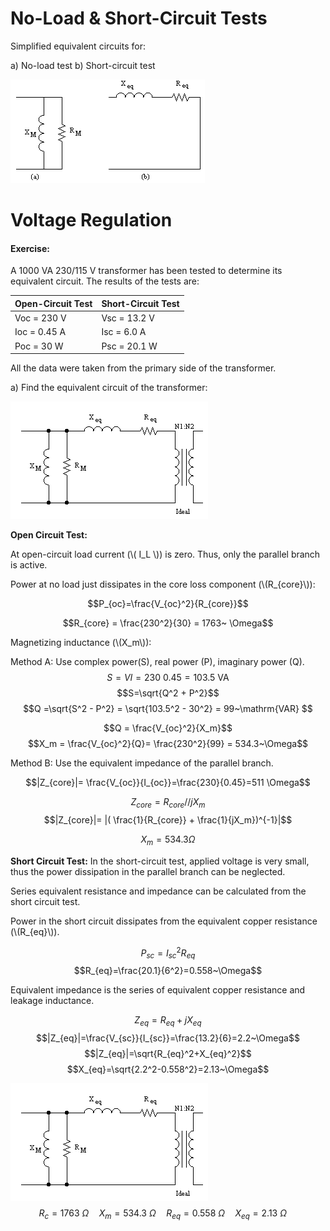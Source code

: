 # No-Load & Short-Circuit Tests


Simplified equivalent circuits for:

a) No-load test
b) Short-circuit test

![](../images/open_circuit_short_circuit.gif)


# Voltage Regulation


#### Exercise:
A 1000 VA 230/115 V transformer has been tested to determine its equivalent circuit. The results of the tests are:

| Open-Circuit Test | Short-Circuit Test |
| -- | -- |
| Voc = 230 V | Vsc = 13.2 V |
| Ioc = 0.45 A | Isc = 6.0 A |
| Poc = 30 W | Psc = 20.1 W |

All the data were taken from the primary side of the transformer.

a) Find the equivalent circuit of the transformer:

![](../images/simplified_transformer.gif)

**Open Circuit Test:**

At open-circuit load current (\\( I_L \\)) is zero. Thus, only the parallel branch is active.

Power at no load just dissipates in the core loss component (\\(R_{core}\\)):

$$P_{oc}=\frac{V_{oc}^2}{R_{core}}$$

$$R_{core} = \frac{230^2}{30} = 1763~ \Omega$$

Magnetizing inductance (\\(X_m\\)):

Method A:
Use complex power(S), real power (P), imaginary power (Q).
$$S = V I = 230~0.45 = 103.5~\mathrm{VA}$$
$$S=\sqrt{Q^2 + P^2}$$
$$Q =\sqrt{S^2 - P^2} = \sqrt{103.5^2 - 30^2} = 99~\mathrm{VAR} $$

$$Q = \frac{V_{oc}^2}{X_m}$$
$$X_m = \frac{V_{oc}^2}{Q}= \frac{230^2}{99} = 534.3~\Omega$$

Method B:
Use the equivalent impedance of the parallel branch.

$$|Z_{core}|= \frac{V_{oc}}{I_{oc}}=\frac{230}{0.45}=511 \Omega$$

$$Z_{core}=R_{core} // jX_m$$
$$|Z_{core}|= |( \frac{1}{R_{core}} + \frac{1}{jX_m})^{-1}|$$

$$X_m = 534.3 \Omega$$

**Short Circuit Test:**
In the short-circuit test, applied voltage is very small, thus the power dissipation in the parallel branch can be neglected.

Series equivalent resistance and impedance can be calculated from the short circuit test.

Power in the short circuit dissipates from the equivalent copper resistance (\\(R_{eq}\\)).

$$P_{sc}=I_{sc}^2 R_{eq}$$
$$R_{eq}=\frac{20.1}{6^2}=0.558~\Omega$$

Equivalent impedance is the series of equivalent copper resistance and leakage inductance.

$$Z_{eq}=R_{eq}+jX_{eq}$$
$$|Z_{eq}|=\frac{V_{sc}}{I_{sc}}=\frac{13.2}{6}=2.2~\Omega$$
$$|Z_{eq}|=\sqrt{R_{eq}^2+X_{eq}^2}$$
$$X_{eq}=\sqrt{2.2^2-0.558^2}=2.13~\Omega$$

![](../images/simplified_transformer.gif)
$$R_{c}=1763~\Omega \quad X_{m}=534.3~\Omega\quad R_{eq}=0.558~\Omega\quad
X_{eq}=2.13~\Omega\quad$$
